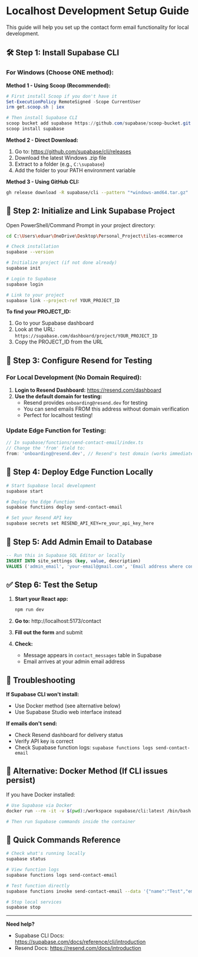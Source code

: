 # Localhost Development Setup Guide

This guide will help you set up the contact form email functionality for local development.

## 🛠️ Step 1: Install Supabase CLI

### For Windows (Choose ONE method):

**Method 1 - Using Scoop (Recommended):**
```powershell
# First install Scoop if you don't have it
Set-ExecutionPolicy RemoteSigned -Scope CurrentUser
irm get.scoop.sh | iex

# Then install Supabase CLI
scoop bucket add supabase https://github.com/supabase/scoop-bucket.git
scoop install supabase
```

**Method 2 - Direct Download:**
1. Go to: https://github.com/supabase/cli/releases
2. Download the latest Windows .zip file
3. Extract to a folder (e.g., `C:\supabase`)
4. Add the folder to your PATH environment variable

**Method 3 - Using GitHub CLI:**
```bash
gh release download -R supabase/cli --pattern "*windows-amd64.tar.gz"
```

## 🔧 Step 2: Initialize and Link Supabase Project

Open PowerShell/Command Prompt in your project directory:

```bash
cd C:\Users\eduar\OneDrive\Desktop\Personal_Project\tiles-ecommerce

# Check installation
supabase --version

# Initialize project (if not done already)
supabase init

# Login to Supabase
supabase login

# Link to your project
supabase link --project-ref YOUR_PROJECT_ID
```

**To find your PROJECT_ID:**
1. Go to your Supabase dashboard
2. Look at the URL: `https://supabase.com/dashboard/project/YOUR_PROJECT_ID`
3. Copy the PROJECT_ID from the URL

## 📧 Step 3: Configure Resend for Testing

### For Local Development (No Domain Required):
1. **Login to Resend Dashboard:** https://resend.com/dashboard
2. **Use the default domain for testing:** 
   - Resend provides `onboarding@resend.dev` for testing
   - You can send emails FROM this address without domain verification
   - Perfect for localhost testing!

### Update Edge Function for Testing:
```typescript
// In supabase/functions/send-contact-email/index.ts
// Change the 'from' field to:
from: 'onboarding@resend.dev', // Resend's test domain (works immediately)
```

## 🚀 Step 4: Deploy Edge Function Locally

```bash
# Start Supabase local development
supabase start

# Deploy the Edge Function
supabase functions deploy send-contact-email

# Set your Resend API key
supabase secrets set RESEND_API_KEY=re_your_api_key_here
```

## 🔗 Step 5: Add Admin Email to Database

```sql
-- Run this in Supabase SQL Editor or locally
INSERT INTO site_settings (key, value, description) 
VALUES ('admin_email', 'your-email@gmail.com', 'Email address where contact form messages are sent');
```

## ✅ Step 6: Test the Setup

1. **Start your React app:**
   ```bash
   npm run dev
   ```

2. **Go to:** http://localhost:5173/contact

3. **Fill out the form** and submit

4. **Check:**
   - Message appears in `contact_messages` table in Supabase
   - Email arrives at your admin email address

## 🐛 Troubleshooting

**If Supabase CLI won't install:**
- Use Docker method (see alternative below)
- Use Supabase Studio web interface instead

**If emails don't send:**
- Check Resend dashboard for delivery status
- Verify API key is correct
- Check Supabase function logs: `supabase functions logs send-contact-email`

## 🐳 Alternative: Docker Method (If CLI issues persist)

If you have Docker installed:

```bash
# Use Supabase via Docker
docker run --rm -it -v $(pwd):/workspace supabase/cli:latest /bin/bash

# Then run Supabase commands inside the container
```

## 📝 Quick Commands Reference

```bash
# Check what's running locally
supabase status

# View function logs
supabase functions logs send-contact-email

# Test function directly
supabase functions invoke send-contact-email --data '{"name":"Test","email":"test@example.com","message":"Hello"}'

# Stop local services
supabase stop
```

---

**Need help?** 
- Supabase CLI Docs: https://supabase.com/docs/reference/cli/introduction
- Resend Docs: https://resend.com/docs/introduction